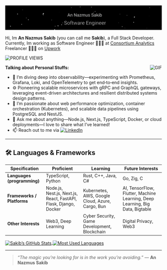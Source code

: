 <!-- ============================
     HEADER: GIF + Intro
============================ -->
[![Header](/img/banner.gif)](https://www.youtube.com/watch?v=dQw4w9WgXcQ)


Hi, Im **An Nazmus Sakib** (you can call me **Sakib**), a Full Stack Developer.  Currently, Im working as Software Engineer 🙍🏽‍♂️ at [Consortium Analytics](https://consortiumanalytics.eu/)  
Freelancer 👨🏽‍💻 on [Upwork](https://www.upwork.com/)  

<!-- Static “fake” profile‑views badge -->
![PROFILE VIEWS](https://img.shields.io/static/v1?label=PROFILE%20VIEWS&message=1539&color=blueviolet&style=for-the-badge)


<img align="right" alt="GIF" src="https://media.giphy.com/media/836HiJc7pgzy8iNXCn/giphy.gif" />

**Talking about Personal Stuffs:**

- 🌱 I’m diving deep into observability—experimenting with Prometheus, Grafana, Loki, and OpenTelemetry to get end‑to‑end insights.  
- ⚙️ Pioneering scalable microservices with gRPC and GraphQL gateways, leveraging event-driven architectures and resilient distributed systems design patterns.  
- 🤔 I’m passionate about web performance optimization, container orchestration (Kubernetes), and scalable data pipelines using PostgreSQL and NestJS.  
- 💬 Ask me about anything—Node.js, Next.js, TypeScript, Docker, or cloud deployments—I love to share what I’ve learned!  
- 📫 Reach out to me via [![LinkedIn](https://img.shields.io/badge/LinkedIn-0077B5?style=flat-square&logo=linkedin&logoColor=white)](https://linkedin.com/in/sakibxvz)


---

## 🛠️ Languages & Frameworks

| Specification                  | Proficient                                                                                                              | Learning                                                                                              | Future Interests                                                        |
|--------------------------------|----------------------------------------------------------------------|----------------------------------------------------------|------------------------------------------------------------|
| **Languages (programming)**    | TypeScript, Python                                                   | Rust, C++, Java, C#                                      | Go, Zig, C                                                 |
| **Frameworks / Platforms**     | Node.js, Nest.js, Next.js, React, FastAPI, Flask, Django, Docker    | Kubernetes, AWS, Google Cloud, Azure, Cargo, Bun         | AI, TensorFlow, Flutter, Machine Learning, Deep Learning, Big Data, Bigtable |
| **Other Interests**            | Web3, Deep Learning                                                  | Cyber Security, Game Development, Blockchain              | Digital Privacy, Web3                                      |


<!-- ============================
     GITHUB STATS & MOST USED LANGUAGES (SIDE‑BY‑SIDE)
============================ -->
<a href="https://github.com/sakibxvz">
  <img
    height="200"
    align="center"
    src="https://github-readme-stats.anuraghazra1.vercel.app/api?username=sakibxvz&show_icons=true&title_color=fff&icon_color=79ff97&text_color=9f9f9f&bg_color=151515"
    alt="Sakib’s GitHub Stats"
  />
</a>
<a href="https://github.com/sakibxvz">
  <img
    height="200"
    align="center"
    src="https://github-readme-stats.anuraghazra1.vercel.app/api/top-langs?username=sakibxvz&layout=compact&langs_count=8&card_width=320&title_color=fff&icon_color=79ff97&text_color=9f9f9f&bg_color=151515"
    alt="Most Used Languages"
  />
</a>





<br clear="both"/>

---

> _“The magic you’re looking for is in the work you’re avoiding.”_
> — **An Nazmus Sakib**

